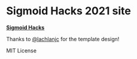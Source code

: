 # Sigmoid Hacks 2021 site

[**Sigmoid Hacks**]([http://sigmoidhacks.ml/](https://sigmoidhackssite-29laja0a7-aditya1rawat.vercel.app/))


Thanks to [@lachlanjc](https://github.com/lachlanjc) for the template design!

MIT License
